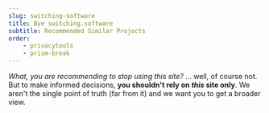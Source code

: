 ```yaml
---
slug: switching-software
title: Bye switching.software
subtitle: Recommended Similar Projects
order:
    - privacytools
    - prism-break
---
```


*What, you are recommending to stop using this site?* ... well, of course not. But to make informed decisions, **you shouldn't rely on *this* site only**. We aren't the single point of truth (far from it) and we want you to get a broader view.